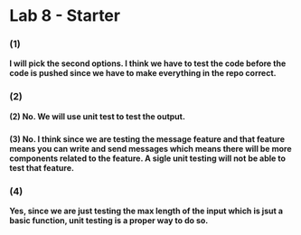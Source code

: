 # Lab 8 - Starter
### (1) 
**I will pick the second options. I think we have to test the code before the code is pushed since we have to make everything in the repo correct.**

### (2)
**(2) No. We will use unit test to test the output.**

###
 **(3) No. I think since we are testing the message feature and that feature means you can write and send messages which means there will be more components related to the feature. A sigle unit testing will not be able to test that feature.**


### (4)
**Yes, since we are just testing the max length of the input which is jsut a basic function, unit testing is a proper way to do so.**

